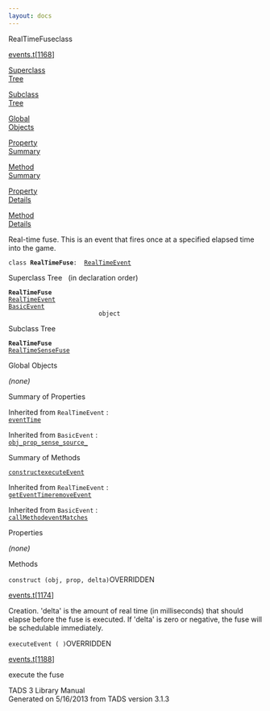 ```yaml
---
layout: docs
---
```

<span class="title">RealTimeFuse</span><span class="type">class</span>

[events.t](../file/events.t.html)\[[1168](../source/events.t.html#1168)\]

[Superclass  
Tree](#_SuperClassTree_)

[Subclass  
Tree](#_SubClassTree_)

[Global  
Objects](#_ObjectSummary_)

[Property  
Summary](#_PropSummary_)

[Method  
Summary](#_MethodSummary_)

[Property  
Details](#_Properties_)

[Method  
Details](#_Methods_)

<div class="fdesc">

Real-time fuse. This is an event that fires once at a specified elapsed
time into the game.

`class `**`RealTimeFuse`**` :   `[`RealTimeEvent`](../object/RealTimeEvent.html)

</div>

<span id="_SuperClassTree_"></span>

<div class="mjhd">

<span class="hdln">Superclass Tree</span>   (in declaration order)

</div>

**`RealTimeFuse`**  
[`RealTimeEvent`](../object/RealTimeEvent.html)  
[`BasicEvent`](../object/BasicEvent.html)  
`                         object`  
<span id="_SubClassTree_"></span>

<div class="mjhd">

<span class="hdln">Subclass Tree</span>  

</div>

**`RealTimeFuse`**  
[`RealTimeSenseFuse`](../object/RealTimeSenseFuse.html)  
<span id="_ObjectSummary_"></span>

<div class="mjhd">

<span class="hdln">Global Objects</span>  

</div>

*(none)* <span id="_PropSummary_"></span>

<div class="mjhd">

<span class="hdln">Summary of Properties</span>  

</div>



Inherited from `RealTimeEvent` :  
[`eventTime`](../object/RealTimeEvent.html#eventTime)

Inherited from `BasicEvent` :  
[`obj_`](../object/BasicEvent.html#obj_)[`prop_`](../object/BasicEvent.html#prop_)[`sense_`](../object/BasicEvent.html#sense_)[`source_`](../object/BasicEvent.html#source_)

<span id="_MethodSummary_"></span>

<div class="mjhd">

<span class="hdln">Summary of Methods</span>  

</div>

[`construct`](#construct)[`executeEvent`](#executeEvent)

Inherited from `RealTimeEvent` :  
[`getEventTime`](../object/RealTimeEvent.html#getEventTime)[`removeEvent`](../object/RealTimeEvent.html#removeEvent)

Inherited from `BasicEvent` :  
[`callMethod`](../object/BasicEvent.html#callMethod)[`eventMatches`](../object/BasicEvent.html#eventMatches)

<span id="_Properties_"></span>

<div class="mjhd">

<span class="hdln">Properties</span>  

</div>

*(none)* <span id="_Methods_"></span>

<div class="mjhd">

<span class="hdln">Methods</span>  

</div>

<span id="construct"></span>

`construct (obj, prop, delta)`<span class="rem">OVERRIDDEN</span>

[events.t](../file/events.t.html)\[[1174](../source/events.t.html#1174)\]

<div class="desc">

Creation. 'delta' is the amount of real time (in milliseconds) that
should elapse before the fuse is executed. If 'delta' is zero or
negative, the fuse will be schedulable immediately.

</div>

<span id="executeEvent"></span>

`executeEvent ( )`<span class="rem">OVERRIDDEN</span>

[events.t](../file/events.t.html)\[[1188](../source/events.t.html#1188)\]

<div class="desc">

execute the fuse

</div>

<div class="ftr">

TADS 3 Library Manual  
Generated on 5/16/2013 from TADS version 3.1.3

</div>
